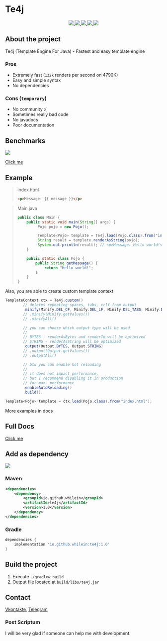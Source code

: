 <!-- @formatter:off  -->

# Te4j

<div align="center">
  <a href="https://github.com/whilein/te4j/blob/master/LICENSE">
    <img src="https://img.shields.io/github/license/whilein/te4j">
  </a>

  <a href="https://discord.gg/ANEHruraCc">
    <img src="https://img.shields.io/discord/819859288049844224?logo=discord">
  </a>

  <a href="https://github.com/whilein/te4j/issues">
    <img src="https://img.shields.io/github/issues/whilein/te4j">
  </a>

  <a href="https://github.com/whilein/te4j/pulls">
    <img src="https://img.shields.io/github/issues-pr/whilein/te4j">
  </a>

  <a href="https://search.maven.org/artifact/com.github.whilein/te4j">
    <img src="https://img.shields.io/maven-central/v/com.github.whilein/te4j">
  </a>

  <!-- <a href="https://s01.oss.sonatype.org/content/repositories/snapshots/com/github/whilein/te4j">
    <img src="https://img.shields.io/nexus/s/io.github.whilein/te4j?server=https%3A%2F%2Fs01.oss.sonatype.org">
  </a> -->
</div>

## About the project

Te4j (Template Engine For Java) - Fastest and easy template engine

### Pros
- Extremely fast (`132k` renders per second on 4790K)
- Easy and simple syntax
- No dependencies

### Cons (`temporary`)

- No community :(
- Sometimes really bad code
- No javadocs
- Poor documentation

## Benchmarks

![](https://github.com/whilein/template-benchmark/raw/master/results.png)

[Click me](https://github.com/whilein/template-benchmark)

## Example

> index.html
> ```html
> <p>Message: {{ message }}</p>
> ```

> Main.java
> ```java
> public class Main {
>     public static void main(String[] args) {
>          Pojo pojo = new Pojo();
>
>          Template<Pojo> template = Te4j.load(Pojo.class).from("index.html");
>          String result = template.renderAsString(pojo);
>          System.out.println(result); // <p>Message: Hello world!</p>
>     }
> 
>     public static class Pojo {
>         public String getMessage() {
>             return "Hello world!";
>         }
>     }
> }
>```

Also, you are able to create custom template context

```java
TemplateContext ctx = Te4j.custom()
        // deletes repeating spaces, tabs, crlf from output
        .minify(Minify.DEL_CF, Minify.DEL_LF, Minify.DEL_TABS, Minify.DEL_REPEATING_SPACES)
        // .minify(Minify.getValues())
        // .minifyAll()

        // you can choose which output type will be used
        //
        // BYTES - renderAsBytes and renderTo will be optimized
        // STRING - renderAsString will be optimized
        .output(Output.BYTES, Output.STRING)
        // .output(Output.getValues())
        // .outputAll()

        // btw you can enable hot reloading
        //
        // it does not impact performance,
        // but I recommend disabling it in production
        // for max. performance
        .enableAutoReloading()
        .build();

Template<Pojo> template = ctx.load(Pojo.class).from("index.html");
```

More examples in docs
## Full Docs

[Click me](https://github.com/whilein/te4j/wiki)

## Add as dependency

<div>
  <a href="https://search.maven.org/artifact/com.github.whilein/te4j">
    <img src="https://img.shields.io/maven-central/v/com.github.whilein/te4j">
  </a>

  <!-- <a href="https://s01.oss.sonatype.org/content/repositories/snapshots/com/github/whilein/te4j">
    <img src="https://img.shields.io/nexus/s/com.github.whilein/te4j?server=https%3A%2F%2Fs01.oss.sonatype.org">
  </a> -->
</div>

### Maven
```xml
<dependencies>
    <dependency>
        <groupId>io.github.whilein</groupId>
        <artifactId>te4j</artifactId>
        <version>1.0</version>
    </dependency>
</dependencies>
```

### Gradle
```groovy
dependencies {
    implementation 'io.github.whilein:te4j:1.0'
}
```

## Build the project

1. Execute `./gradlew build`
2. Output file located at `build/libs/te4j.jar`

## Contact

[Vkontakte](https://vk.com/id623151994),
[Telegram](https://t.me/whilein)

### Post Scriptum

I will be very glad if someone can help me with development.

<!-- @formatter:on  -->
